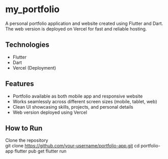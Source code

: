 # my_portfolio

A personal portfolio application and website created using Flutter and Dart. The web version is deployed on Vercel for fast and reliable hosting.  

## Technologies  
- Flutter  
- Dart  
- Vercel (Deployment)  

## Features  
- Portfolio available as both mobile app and responsive website 
- Works seamlessly across different screen sizes (mobile, tablet, web)  
- Clean UI showcasing skills, projects, and personal details
- Web version deployed using Vercel 


##  How to Run  
   Clone the repository  
   git clone https://github.com/your-username/portfolio-app.git
   cd portfolio-app
   flutter pub get
   flutter run



